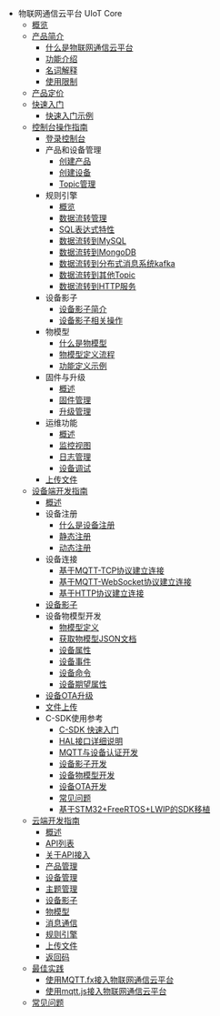 * 物联网通信云平台 UIoT Core
    * [概览](iot/uiot-core/overview)
    * [产品简介](iot/uiot-core/product_introduction/)
        * [什么是物联网通信云平台](iot/uiot-core/product_introduction/what_is_iotcore)
        * [功能介绍](iot/uiot-core/product_introduction/function_introduction)
        * [名词解释](iot/uiot-core/product_introduction/terms)
        * [使用限制](iot/uiot-core/product_introduction/limitation)
    * [产品定价](iot/uiot-core/pricing)
    * [快速入门](iot/uiot-core/quick_start/)
        * [快速入门示例](iot/uiot-core/quick_start/scenario_description)
    * [控制台操作指南](iot/uiot-core/console_guide/)
        * [登录控制台](iot/uiot-core/console_guide/chek_in)
        * 产品和设备管理
            * [创建产品](iot/uiot-core/console_guide/product_device/create_products)
            * [创建设备](iot/uiot-core/console_guide/product_device/create_devcies)
            * [Topic管理](iot/uiot-core/console_guide/product_device/topic)
        * 规则引擎
            * [概览](iot/uiot-core/console_guide/ruleengine/what_is_ruleegngine)
            * [数据流转管理](iot/uiot-core/console_guide/ruleengine/data_forwarding)
            * [SQL表达式特性](iot/uiot-core/console_guide/ruleengine/sql_statements)
            * [数据流转到MySQL](iot/uiot-core/console_guide/ruleengine/forward_data_to_mysql)
            * [数据流转到MongoDB](iot/uiot-core/console_guide/ruleengine/forward_data_to_mongodb)
            * [数据流转到分布式消息系统kafka](iot/uiot-core/console_guide/ruleengine/forward_data_to_kafka)
            * [数据流转到其他Topic](iot/uiot-core/console_guide/ruleengine/forward_data_to_topic)
            * [数据流转到HTTP服务](iot/uiot-core/console_guide/ruleengine/forward_data_to_http)
        * 设备影子
            * [设备影子简介](iot/uiot-core/console_guide/device_shadow/waht_is_deviceshadow)
            * [设备影子相关操作](iot/uiot-core/console_guide/device_shadow/operation_guide)
        * 物模型
            * [什么是物模型](iot/uiot-core/console_guide/thingmode/what_is_thingmode)
            * [物模型定义流程](iot/uiot-core/console_guide/thingmode/thingmode_guide)
            * [功能定义示例](iot/uiot-core/console_guide/thingmode/operation_example)
        * 固件与升级
            * [概述](iot/uiot-core/console_guide/ota/what_is_ota)
            * [固件管理](iot/uiot-core/console_guide/ota/firmware_management)
            * [升级管理](iot/uiot-core/console_guide/ota/firmware_update)
        * 运维功能
            * [概述](iot/uiot-core/console_guide/monitoring_maintenance/monitoring_maintenance_introduction)
            * [监控视图](iot/uiot-core/console_guide/monitoring_maintenance/monitor)
            * [日志管理](iot/uiot-core/console_guide/monitoring_maintenance/log)
            * [设备调试](iot/uiot-core/console_guide/monitoring_maintenance/online_debug)
        * [上传文件](iot/uiot-core/console_guide/uploadfile)
    * [设备端开发指南](iot/uiot-core/device_develop_guide/)
        * [概述](iot/uiot-core/device_develop_guide/sdkdownload)
        * 设备注册
            * [什么是设备注册](iot/uiot-core/device_develop_guide/authenticate_devices/what_is_authenticate_devices)
            * [静态注册](iot/uiot-core/device_develop_guide/authenticate_devices/unique-certificate-per-device_authentication)
            * [动态注册](iot/uiot-core/device_develop_guide/authenticate_devices/unique-certificate-per-product_authentication)
        * 设备连接
            * [基于MQTT-TCP协议建立连接](iot/uiot-core/device_develop_guide/deviceconnect/mqttconnect)
            * [基于MQTT-WebSocket协议建立连接](iot/uiot-core/device_develop_guide/deviceconnect/websocketconnect)
            * [基于HTTP协议建立连接](iot/uiot-core/device_develop_guide/deviceconnect/httpconnect)
        * [设备影子](iot/uiot-core/device_develop_guide/device_shadow)
        * 设备物模型开发
            * [物模型定义](iot/uiot-core/device_develop_guide/thingmode/what_is_thingmode)
            * [获取物模型JSON文档](iot/uiot-core/device_develop_guide/thingmode/get_json)
            * [设备属性](iot/uiot-core/device_develop_guide/thingmode/property)
            * [设备事件](iot/uiot-core/device_develop_guide/thingmode/event)
            * [设备命令](iot/uiot-core/device_develop_guide/thingmode/command)
            * [设备期望属性](iot/uiot-core/device_develop_guide/thingmode/desired)
        * [设备OTA升级](iot/uiot-core/device_develop_guide/ota)
        * [文件上传](iot/uiot-core/device_develop_guide/uploadfile)
        * C-SDK使用参考
            * [C-SDK 快速入门](iot/uiot-core/device_develop_guide/c_sdk_example/csdkquickstart)
            * [HAL接口详细说明](iot/uiot-core/device_develop_guide/c_sdk_example/halinterface)
            * [MQTT与设备认证开发](iot/uiot-core/device_develop_guide/c_sdk_example/mqttinterface)
            * [设备影子开发](iot/uiot-core/device_develop_guide/c_sdk_example/deviceshadowinterface)
            * [设备物模型开发](iot/uiot-core/device_develop_guide/c_sdk_example/thingmodelinterface)
            * [设备OTA开发](iot/uiot-core/device_develop_guide/c_sdk_example/otainterface)
            * [常见问题](iot/uiot-core/device_develop_guide/c_sdk_example/commonerror)
            * [基于STM32+FreeRTOS+LWIP的SDK移植](iot/uiot-core/device_develop_guide/c_sdk_example/stm32_freertos_lwip_portingguide)
    * [云端开发指南](iot/uiot-core/api_guide/)
        * [概述](iot/uiot-core/api_guide/summary)
        * [API列表](iot/uiot-core/api_guide/api_list)
        * [关于API接入](iot/uiot-core/api_guide/api_guidehelp)
        * [产品管理](iot/uiot-core/api_guide/productmgmtapi)
        * [设备管理](iot/uiot-core/api_guide/devicemgmtapi)
        * [主题管理](iot/uiot-core/api_guide/topicmgmt)
        * [设备影子](iot/uiot-core/api_guide/deviceshadowmgmtapi)
        * [物模型](iot/uiot-core/api_guide/tingmodemgmtapi)
        * [消息通信](iot/uiot-core/api_guide/messagemgmtapi)
        * [规则引擎](iot/uiot-core/api_guide/ruleeneinmgmt)
        * [上传文件](iot/uiot-core/api_guide/uploadfile)
        * [返回码](iot/uiot-core/api_guide/retcode)
    * [最佳实践](iot/uiot-core/best_practices/)
        * [使用MQTT.fx接入物联网通信云平台](iot/uiot-core/best_practices/connect_to_iotcore_using_mqtt.fx)
        * [使用mqtt.js接入物联网通信云平台](iot/uiot-core/best_practices/connect_to_iotcore_with_mqtt.js)
    * [常见问题](iot/uiot-core/faq)




    
   
   
    
        